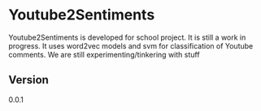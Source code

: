 # Youtube2Sentiments
Youtube2Sentiments is developed for school project. It is still a work in progress.
It uses word2vec models and svm for classification of Youtube comments. We are still
experimenting/tinkering with stuff

## Version
0.0.1